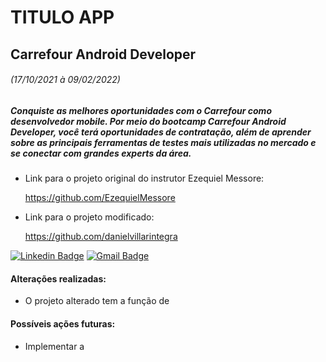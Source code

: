 # TITULO APP

## Carrefour Android Developer

###### (17/10/2021 à 09/02/2022) 

##### Conquiste as melhores oportunidades com o Carrefour como desenvolvedor mobile. Por meio do bootcamp Carrefour Android Developer, você terá oportunidades de contratação, além de aprender sobre as principais ferramentas de testes mais utilizadas no mercado e se conectar com grandes experts da área.

- Link para o projeto original do instrutor Ezequiel Messore: 

  https://github.com/EzequielMessore

- Link para o projeto modificado: 

  https://github.com/danielvillarintegra

[![Linkedin Badge](https://img.shields.io/badge/-Daniel_Villar-blue?style=flat-square&logo=Linkedin&logoColor=white&link=linkedin.com/in/daniel-villar-326477212)](linkedin.com/in/daniel-villar-326477212)   [![Gmail Badge](https://img.shields.io/badge/-danielvillarintegra@gmail.com-c14438?style=flat-square&logo=Gmail&logoColor=white&link=mailto:danielvillarintegra@gmail.com)](mailto:danielvillarintegra@gmail.com)


#### Alterações realizadas:

- O projeto alterado tem a função de 


#### Possíveis ações futuras:

- Implementar a 

